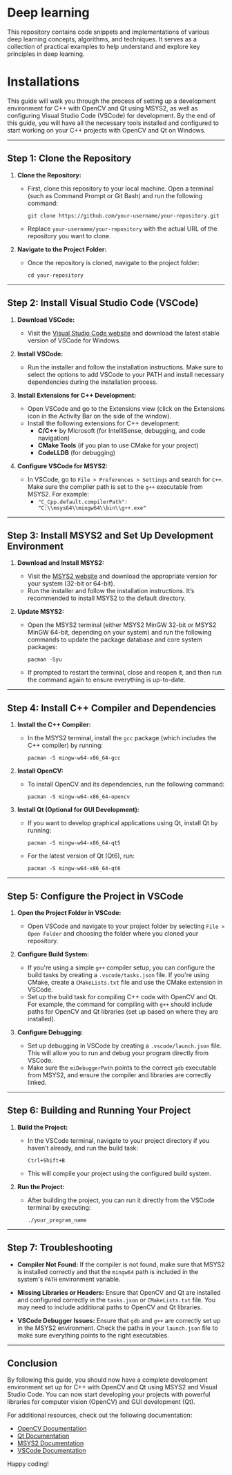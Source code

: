 # Deep learning
This repository contains code snippets and implementations of various deep learning concepts, algorithms, and techniques. It serves as a collection of practical examples to help understand and explore key principles in deep learning.

# Installations
This guide will walk you through the process of setting up a development environment for C++ with OpenCV and Qt using MSYS2, as well as configuring Visual Studio Code (VSCode) for development. By the end of this guide, you will have all the necessary tools installed and configured to start working on your C++ projects with OpenCV and Qt on Windows.

---

## Step 1: Clone the Repository

1. **Clone the Repository:**
   - First, clone this repository to your local machine. Open a terminal (such as Command Prompt or Git Bash) and run the following command:
     ```
     git clone https://github.com/your-username/your-repository.git
     ```
   - Replace `your-username/your-repository` with the actual URL of the repository you want to clone.
   
2. **Navigate to the Project Folder:**
   - Once the repository is cloned, navigate to the project folder:
     ```
     cd your-repository
     ```

---

## Step 2: Install Visual Studio Code (VSCode)

1. **Download VSCode:**
   - Visit the [Visual Studio Code website](https://code.visualstudio.com/) and download the latest stable version of VSCode for Windows.

2. **Install VSCode:**
   - Run the installer and follow the installation instructions. Make sure to select the options to add VSCode to your PATH and install necessary dependencies during the installation process.

3. **Install Extensions for C++ Development:**
   - Open VSCode and go to the Extensions view (click on the Extensions icon in the Activity Bar on the side of the window).
   - Install the following extensions for C++ development:
     - **C/C++** by Microsoft (for IntelliSense, debugging, and code navigation)
     - **CMake Tools** (if you plan to use CMake for your project)
     - **CodeLLDB** (for debugging)

4. **Configure VSCode for MSYS2:**
   - In VSCode, go to `File > Preferences > Settings` and search for `C++`. Make sure the compiler path is set to the `g++` executable from MSYS2. For example:
     - `"C_Cpp.default.compilerPath": "C:\\msys64\\mingw64\\bin\\g++.exe"`

---

## Step 3: Install MSYS2 and Set Up Development Environment

1. **Download and Install MSYS2:**
   - Visit the [MSYS2 website](https://www.msys2.org/) and download the appropriate version for your system (32-bit or 64-bit).
   - Run the installer and follow the installation instructions. It’s recommended to install MSYS2 to the default directory.

2. **Update MSYS2:**
   - Open the MSYS2 terminal (either MSYS2 MinGW 32-bit or MSYS2 MinGW 64-bit, depending on your system) and run the following commands to update the package database and core system packages:
     ```
     pacman -Syu
     ```
   - If prompted to restart the terminal, close and reopen it, and then run the command again to ensure everything is up-to-date.

---

## Step 4: Install C++ Compiler and Dependencies

1. **Install the C++ Compiler:**
   - In the MSYS2 terminal, install the `gcc` package (which includes the C++ compiler) by running:
     ```
     pacman -S mingw-w64-x86_64-gcc
     ```

2. **Install OpenCV:**
   - To install OpenCV and its dependencies, run the following command:
     ```
     pacman -S mingw-w64-x86_64-opencv
     ```

3. **Install Qt (Optional for GUI Development):**
   - If you want to develop graphical applications using Qt, install Qt by running:
     ```
     pacman -S mingw-w64-x86_64-qt5
     ```
   - For the latest version of Qt (Qt6), run:
     ```
     pacman -S mingw-w64-x86_64-qt6
     ```

---

## Step 5: Configure the Project in VSCode

1. **Open the Project Folder in VSCode:**
   - Open VSCode and navigate to your project folder by selecting `File > Open Folder` and choosing the folder where you cloned your repository.

2. **Configure Build System:**
   - If you're using a simple `g++` compiler setup, you can configure the build tasks by creating a `.vscode/tasks.json` file. If you're using CMake, create a `CMakeLists.txt` file and use the CMake extension in VSCode.
   - Set up the build task for compiling C++ code with OpenCV and Qt. For example, the command for compiling with `g++` should include paths for OpenCV and Qt libraries (set up based on where they are installed).

3. **Configure Debugging:**
   - Set up debugging in VSCode by creating a `.vscode/launch.json` file. This will allow you to run and debug your program directly from VSCode.
   - Make sure the `miDebuggerPath` points to the correct `gdb` executable from MSYS2, and ensure the compiler and libraries are correctly linked.

---

## Step 6: Building and Running Your Project

1. **Build the Project:**
   - In the VSCode terminal, navigate to your project directory if you haven’t already, and run the build task:
     ```
     Ctrl+Shift+B
     ```
   - This will compile your project using the configured build system.

2. **Run the Project:**
   - After building the project, you can run it directly from the VSCode terminal by executing:
     ```
     ./your_program_name
     ```

---

## Step 7: Troubleshooting

- **Compiler Not Found:**
  If the compiler is not found, make sure that MSYS2 is installed correctly and that the `mingw64` path is included in the system's `PATH` environment variable.
  
- **Missing Libraries or Headers:**
  Ensure that OpenCV and Qt are installed and configured correctly in the `tasks.json` or `CMakeLists.txt` file. You may need to include additional paths to OpenCV and Qt libraries.

- **VSCode Debugger Issues:**
  Ensure that `gdb` and `g++` are correctly set up in the MSYS2 environment. Check the paths in your `launch.json` file to make sure everything points to the right executables.

---

## Conclusion

By following this guide, you should now have a complete development environment set up for C++ with OpenCV and Qt using MSYS2 and Visual Studio Code. You can now start developing your projects with powerful libraries for computer vision (OpenCV) and GUI development (Qt).

For additional resources, check out the following documentation:

- [OpenCV Documentation](https://docs.opencv.org/)
- [Qt Documentation](https://doc.qt.io/)
- [MSYS2 Documentation](https://www.msys2.org/docs/)
- [VSCode Documentation](https://code.visualstudio.com/docs/)

Happy coding!

